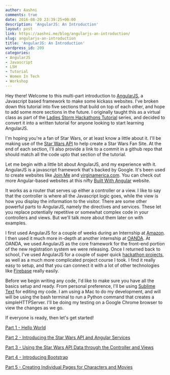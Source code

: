 ```yaml
---
author: Aashni
comments: true
date: 2016-08-20 23:39:25+00:00
description: 'AngularJS: An Introduction'
layout: post
link: https://aashni.me/blog/angularjs-an-introduction/
slug: angularjs-an-introduction
title: 'AngularJS: An Introduction'
wordpress_id: 209
categories:
- AngularJS
- Javascript
- LSH
- Tutorial
- Women In Tech
- Workshop
---
```


Hey there! Welcome to this multi-part introduction to [AngularJS](https://angularjs.org/), a Javascript based framework to make some kickass websites. I've broken down this tutorial into five sections that build on top of each other, and hope to add some more sections in the future. I originally taught this as a virtual class as part of the [Ladies Storm Hackathons Tutorial](https://github.com/Ladies-Storm-Hackathons/Tutorials) series, and decided to convert it into a written tutorial for anyone looking to start learning AngularJS.

I'm hoping you're a fan of Star Wars, or at least know a little about it. I'll be making use of the [Star Wars API](http://swapi.com) to help create a Star Wars Fan Site. At the end of each section, I'll also provide a link to a commit in a github repo that should match all the code upto that section of the tutorial.

Let me begin with a little bit about AngularJS, and my experience with it.
AngularJS is a javascript framework that's backed by Google. It's been used to create websites like [Join.Me](https://www.join.me/) and [virginamerica.com](https://www.virginamerica.com/). You can check out more Angular-based websites at this nifty [Built With Angular](https://builtwith.angularjs.org/) website.

It works as a router that serves up either a controller or a view. I like to say that the controller is where all the Javascript logic goes, while the view is how you display the information to the visitor. There are some other powerful parts to AngularJS, namely the directives and services. These let you replace potentially repetitive or somewhat complex code in your controllers and views. But we'll talk more about them later on with examples.

I first used AngularJS for a couple of weeks during an Internship at [Amazon](http://www.amazon.com). I then used it much more in-depth at another internship at [OANDA](http://www.oanda.com). At OANDA, we used AngularJS as the core framework for the front-end portion of the new registration system we were releasing. Once I returned back to school, I've used AngularJS for a couple of super quick [hackathon projects](https://aashni.me/blog/that-one-time-i-hacked-the-north/), as well as a much more complicated project course I took. I find it really easy to setup, and that you can connect it with a lot of other technologies like [Firebase](https://www.firebase.com/) really easily.

Before we begin writing any code, I'd like to make sure you have all the basics setup and ready. From personal preference, I'll be using [Sublime Text](https://www.sublimetext.com) for editing my code.
I am using a Mac to do my development, and will will be using the bash terminal to run a Python command that creates a simpleHTTPServer. I'll be doing my testing on a Google Chrome browser to view the changes as we go. 

If everyone is ready, then let's get started!




[Part 1 - Hello World](https://aashni.me/blog/angularjs-tutorial-part-1-hello-world)

[Part 2 - Introducing the Star Wars API and Angular Services](https://aashni.me/blog/angularjs-tutorial-part-2-introducing-the-star-wars-api-and-angular-services)

[Part 3 - Using the Star Wars API Data through the Controller and Views](https://aashni.me/blog/angularjs-tutorial-part-3-using-star-wars-api-data-through-angular-controllers-and-views)

[Part 4 - Introducing Bootstrap](https://aashni.me/blog/angularjs-tutorial-part-4-introducing-bootstrap)

[Part 5 - Creating Individual Pages for Characters and Movies](https://aashni.me/blog/angularjs-tutorial-part-5-creating-individual-pages-for-characters-and-movies)

